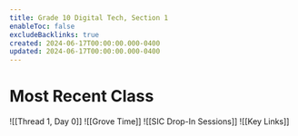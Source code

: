```yaml
---
title: Grade 10 Digital Tech, Section 1
enableToc: false
excludeBacklinks: true
created: 2024-06-17T00:00:00.000-0400
updated: 2024-06-17T00:00:00.000-0400
---
```

# Most Recent Class
![[Thread 1, Day 0]]
![[Grove Time]]
![[SIC Drop-In Sessions]]
![[Key Links]]